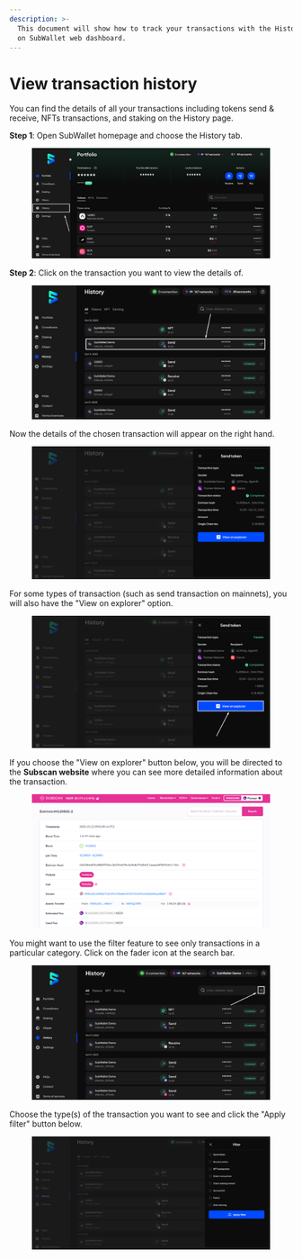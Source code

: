 ```yaml
---
description: >-
  This document will show how to track your transactions with the History page
  on SubWallet web dashboard.
---
```


# View transaction history

You can find the details of all your transactions including tokens send & receive, NFTs transactions, and staking on the History page.

**Step 1**: Open SubWallet homepage and choose the History tab.

<figure><img src="../.gitbook/assets/image (514).png" alt=""><figcaption></figcaption></figure>

**Step 2**: Click on the transaction you want to view the details of.

<figure><img src="../.gitbook/assets/image (451).png" alt=""><figcaption></figcaption></figure>

Now the details of the chosen transaction will appear on the right hand.&#x20;

<figure><img src="../.gitbook/assets/image (452).png" alt=""><figcaption></figcaption></figure>

For some types of transaction (such as send transaction on mainnets), you will also have the "View on explorer" option.

<figure><img src="../.gitbook/assets/image (453).png" alt=""><figcaption></figcaption></figure>

If you choose the "View on explorer" button below, you will be directed to the **Subscan website** where you can see more detailed information about the transaction.

<figure><img src="../.gitbook/assets/image (454).png" alt=""><figcaption></figcaption></figure>

You might want to use the filter feature to see only transactions in a particular category. Click on the fader icon at the search bar.&#x20;

<figure><img src="../.gitbook/assets/image (403).png" alt=""><figcaption></figcaption></figure>

Choose the type(s) of the transaction you want to see and click the "Apply filter" button below.

<figure><img src="../.gitbook/assets/image (455).png" alt=""><figcaption></figcaption></figure>

